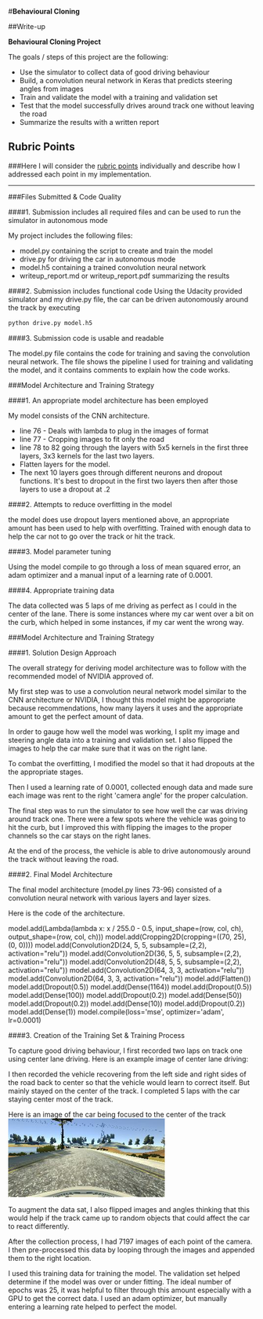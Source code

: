 #**Behavioural Cloning** 

##Write-up

**Behavioural Cloning Project**

The goals / steps of this project are the following:
* Use the simulator to collect data of good driving behaviour
* Build, a convolution neural network in Keras that predicts steering angles from images
* Train and validate the model with a training and validation set
* Test that the model successfully drives around track one without leaving the road
* Summarize the results with a written report

## Rubric Points

###Here I will consider the [rubric points](https://review.udacity.com/#!/rubrics/432/view) individually and describe how I addressed each point in my implementation.  

---

###Files Submitted & Code Quality

####1. Submission includes all required files and can be used to run the simulator in autonomous mode

My project includes the following files:
* model.py containing the script to create and train the model
* drive.py for driving the car in autonomous mode
* model.h5 containing a trained convolution neural network 
* writeup_report.md or writeup_report.pdf summarizing the results

####2. Submission includes functional code
Using the Udacity provided simulator and my drive.py file, the car can be driven autonomously around the track by executing 
```sh
python drive.py model.h5
```

####3. Submission code is usable and readable

The model.py file contains the code for training and saving the convolution neural network. The file shows the pipeline I used for training and validating the model, and it contains comments to explain how the code works.

###Model Architecture and Training Strategy

####1. An appropriate model architecture has been employed

My model consists of the CNN architecture. 

- line 76 - Deals with lambda to plug in the images of format
- line 77 - Cropping images to fit only the road
- line 78 to 82 going through the layers with 5x5 kernels in the first three layers, 3x3 kernels for the last two layers.
- Flatten layers for the model.
- The next 10 layers goes through different neurons and dropout functions. It's best to dropout in the first two layers then after those layers to use a dropout at .2

####2. Attempts to reduce overfitting in the model

the model does use dropout layers mentioned above, an appropriate amount has been used to help with overfitting. Trained with enough data to help the car not to go over the track or hit the track.

####3. Model parameter tuning

Using the model compile to go through a loss of mean squared error, an adam optimizer and a manual input of a learning rate of 0.0001.

####4. Appropriate training data

The data collected was 5 laps of me driving as perfect as I could in the center of the lane. There is some instances where my car went over a bit on the curb, which helped in some instances, if my car went the wrong way.

###Model Architecture and Training Strategy

####1. Solution Design Approach

The overall strategy for deriving model architecture was to follow with the recommended model of NVIDIA approved of.

My first step was to use a convolution neural network model similar to the CNN architecture or NVIDIA, I thought this model might be appropriate because recommendations, how many layers it uses and the appropriate amount to get the perfect amount of data.

In order to gauge how well the model was working, I split my image and steering angle data into a training and validation set. I also flipped the images to help the car make sure that it was on the right lane.

To combat the overfitting, I modified the model so that it had dropouts at the the appropriate stages.

Then I used a learning rate of 0.0001, collected enough data and made sure each image was rent to the right 'camera angle' for the proper calculation.

The final step was to run the simulator to see how well the car was driving around track one. There were a few spots where the vehicle was going to hit the curb, but I improved this with flipping the images to the proper channels so the car stays on the right lanes.

At the end of the process, the vehicle is able to drive autonomously around the track without leaving the road.

####2. Final Model Architecture

The final model architecture (model.py lines 73-96) consisted of a convolution neural network with various  layers and layer sizes.

Here is the code of the architecture.

model.add(Lambda(lambda x: x / 255.0 - 0.5, input_shape=(row, col, ch), output_shape=(row, col, ch)))
model.add(Cropping2D(cropping=((70, 25), (0, 0))))
model.add(Convolution2D(24, 5, 5, subsample=(2,2), activation="relu"))
model.add(Convolution2D(36, 5, 5, subsample=(2,2), activation="relu"))
model.add(Convolution2D(48, 5, 5, subsample=(2,2), activation="relu"))
model.add(Convolution2D(64, 3, 3, activation="relu"))
model.add(Convolution2D(64, 3, 3, activation="relu"))
model.add(Flatten())
model.add(Dropout(0.5))
model.add(Dense(1164))
model.add(Dropout(0.5))
model.add(Dense(100))
model.add(Dropout(0.2))
model.add(Dense(50))
model.add(Dropout(0.2))
model.add(Dense(10))
model.add(Dropout(0.2))
model.add(Dense(1))
model.compile(loss='mse', optimizer='adam', lr=0.0001)

####3. Creation of the Training Set & Training Process

To capture good driving behaviour, I first recorded two laps on track one using center lane driving. Here is an example image of center lane driving:

I then recorded the vehicle recovering from the left side and right sides of the road back to center so that the vehicle would learn to correct itself. But mainly stayed on the center of the track. I completed 5 laps with the car staying center most of the track.

Here is an image of the car being focused to the center of the track
![alt text](https://github.com/TheAisBack/CarND-Behavioral-Cloning-P3/blob/master/center-image.jpg "Center Image")

To augment the data sat, I also flipped images and angles thinking that this would help if the track came up to random objects that could affect the car to react differently.

After the collection process, I had 7197 images of each point of the camera. I then pre-processed this data by looping through the images and appended them to the right location.

I used this training data for training the model. The validation set helped determine if the model was over or under fitting. The ideal number of epochs was 25, it was helpful to filter through this amount especially with a GPU to get the correct data. I used an adam optimizer, but manually entering a learning rate helped to perfect the model.
